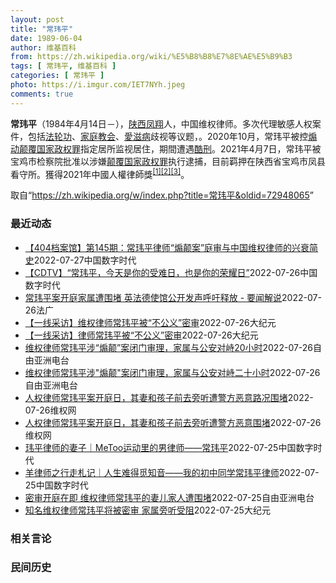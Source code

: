 ```yaml
---
layout: post
title: "常玮平"
date: 1989-06-04
author: 维基百科
from: https://zh.wikipedia.org/wiki/%E5%B8%B8%E7%8E%AE%E5%B9%B3
tags: [ 常玮平, 维基百科 ]
categories: [ 常玮平 ]
photo: https://i.imgur.com/IET7NYh.jpeg
comments: true
---
```

<div class="mw-parser-output">
<p><b>常玮平</b>（1984年4月14日<span class="useeditintro" title="Template:BLP editintro">－</span>），<a href="/wiki/%E9%99%95%E8%A5%BF" class="mw-redirect" title="陕西">陕西</a><a href="/wiki/%E5%87%A4%E7%BF%94" class="mw-redirect" title="凤翔">凤翔</a>人，中国维权律师。多次代理敏感人权案件，包括<a href="/wiki/%E6%B3%95%E8%BD%AE%E5%8A%9F" title="法轮功">法轮功</a>、<a href="/wiki/%E5%AE%B6%E5%BA%AD%E6%95%99%E4%BC%9A" class="mw-redirect" title="家庭教会">家庭教会</a>、<a href="/wiki/%E6%84%9B%E6%BB%8B%E7%97%85" class="mw-redirect" title="愛滋病">愛滋病</a>歧视等议题，。2020年10月，常玮平被控<a href="/wiki/%E7%85%BD%E5%8A%A8%E9%A2%A0%E8%A6%86%E5%9B%BD%E5%AE%B6%E6%94%BF%E6%9D%83%E7%BD%AA" title="煽动颠覆国家政权罪">煽动颠覆国家政权罪</a>指定居所监视居住，期間遭遇<a href="/wiki/%E9%85%B7%E5%88%91" title="酷刑">酷刑</a>。2021年4月7日，常玮平被宝鸡市检察院批准以涉嫌<a href="/wiki/%E9%A2%A0%E8%A6%86%E5%9B%BD%E5%AE%B6%E6%94%BF%E6%9D%83%E7%BD%AA" title="颠覆国家政权罪">颠覆国家政权罪</a>执行逮捕，目前羁押在陕西省宝鸡市凤县看守所。獲得2021年中國人權律師獎<sup id="cite_ref-1" class="reference"><a href="#cite_note-1">[1]</a></sup><sup id="cite_ref-2" class="reference"><a href="#cite_note-2">[2]</a></sup><sup id="cite_ref-3" class="reference"><a href="#cite_note-3">[3]</a></sup>。
</p>
</div><noscript><img src="//zh.wikipedia.org/wiki/Special:CentralAutoLogin/start?type=1x1" alt="" title="" width="1" height="1" style="border: none; position: absolute;"></noscript>
<div class="printfooter">取自“<a dir="ltr" href="https://zh.wikipedia.org/w/index.php?title=常玮平&amp;oldid=72948065">https://zh.wikipedia.org/w/index.php?title=常玮平&amp;oldid=72948065</a>”</div><div id="recent-news"><h3>最近动态</h3><ul><li><a href="https://nodebe4.github.io/waimei/2022-07-27/404%E6%A1%A3%E6%A1%88%E9%A6%86-%E7%AC%AC145%E6%9C%9F-%E5%B8%B8%E7%8E%AE%E5%B9%B3%E5%BE%8B%E5%B8%88-%E7%85%BD%E9%A2%A0%E6%A1%88-%E5%BA%AD%E5%AE%A1%E4%B8%8E%E4%B8%AD%E5%9B%BD%E7%BB%B4%E6%9D%83%E5%BE%8B%E5%B8%88%E7%9A%84%E5%85%B4%E8%A1%B0%E7%AE%80%E5%8F%B2" title="【404档案馆】第145期：常玮平律师“煽颠案”庭审与中国维权律师的兴衰简史—— CDT 档案卡 标题：【【404档案馆】第145期：常玮平律师“煽颠案”庭审与中国维权律师的兴衰简史作者：西西弗...">【404档案馆】第145期：常玮平律师“煽颠案”庭审与中国维权律师的兴衰简史</a><time>2022-07-27</time><a class="tag">中国数字时代</a></li>
<li><a href="https://nodebe4.github.io/waimei/2022-07-26/CDTV-%E5%B8%B8%E7%8E%AE%E5%B9%B3-%E4%BB%8A%E5%A4%A9%E6%98%AF%E4%BD%A0%E7%9A%84%E5%8F%97%E9%9A%BE%E6%97%A5-%E4%B9%9F%E6%98%AF%E4%BD%A0%E7%9A%84%E8%8D%A3%E8%80%80%E6%97%A5" title="【CDTV】“常玮平，今天是你的受难日，也是你的荣耀日”—— CDT 档案卡 标题：【CDTV】“常玮平，今天是你的受难日，也是你的荣耀日”来源：推特账户：Chen Zijuan(常玮平律师的妻...">【CDTV】“常玮平，今天是你的受难日，也是你的荣耀日”</a><time>2022-07-26</time><a class="tag">中国数字时代</a></li>
<li><a href="https://nodebe4.github.io/waimei/2022-07-26/%E5%B8%B8%E7%8E%AE%E5%B9%B3%E6%A1%88%E5%BC%80%E5%BA%AD%E5%AE%B6%E5%B1%9E%E9%81%AD%E5%9B%B4%E5%A0%B5-%E8%8B%B1%E6%B3%95%E5%BE%B7%E4%BD%BF%E9%A6%86%E5%85%AC%E5%BC%80%E5%8F%91%E5%A3%B0%E5%91%BC%E5%90%81%E9%87%8A%E6%94%BE-%E8%A6%81%E9%97%BB%E8%A7%A3%E8%AF%B4" title="常玮平案开庭家属遭围堵 英法德使馆公开发声呼吁释放 - 要闻解说—— 26/07/2022 - 17:20 中国著名人权律师常玮平被指控颠覆国家政权罪案7月26日在陕西省凤县法院秘密审理，常玮平...">常玮平案开庭家属遭围堵 英法德使馆公开发声呼吁释放 - 要闻解说</a><time>2022-07-26</time><a class="tag">法广</a></li>
<li><a href="https://nodebe4.github.io/waimei/2022-07-26/%E4%B8%80%E7%BA%BF%E9%87%87%E8%AE%BF-%E7%BB%B4%E6%9D%83%E5%BE%8B%E5%B8%88%E5%B8%B8%E7%8E%AE%E5%B9%B3%E8%A2%AB-%E4%B8%8D%E5%85%AC%E4%B9%89-%E5%AF%86%E5%AE%A1" title="【一线采访】维权律师常玮平被“不公义”密审—— 【大纪元2022年07月26日讯】（大纪元记者赵凤华、洪宁采访报导）7月26日，中国知名维权律师常玮平因参加“12·26厦门聚会”被指涉嫌“颠覆国...">【一线采访】维权律师常玮平被“不公义”密审</a><time>2022-07-26</time><a class="tag">大纪元</a></li>
<li><a href="https://nodebe4.github.io/waimei/2022-07-26/%E4%B8%80%E7%BA%BF%E9%87%87%E8%AE%BF-%E5%BE%8B%E5%B8%88%E5%B8%B8%E7%8E%AE%E5%B9%B3%E8%A2%AB-%E4%B8%8D%E5%85%AC%E4%B9%89-%E5%AF%86%E5%AE%A1" title="【一线采访】律师常玮平被“不公义”密审—— 【大纪元2022年07月26日讯】（大纪元记者赵凤华、洪宁采访报导）7月26日，中国知名维权律师常玮平因参加“12·26厦门聚会”被指涉嫌“颠覆国家政...">【一线采访】律师常玮平被“不公义”密审</a><time>2022-07-26</time><a class="tag">大纪元</a></li>
<li><a href="https://nodebe4.github.io/waimei/2022-07-26/%E7%BB%B4%E6%9D%83%E5%BE%8B%E5%B8%88%E5%B8%B8%E7%8E%AE%E5%B9%B3%E6%B6%89-%E7%85%BD%E9%A2%A0-%E6%A1%88%E9%97%AD%E9%97%A8%E5%AE%A1%E7%90%86-%E5%AE%B6%E5%B1%9E%E4%B8%8E%E5%85%AC%E5%AE%89%E5%AF%B9%E5%B3%9920%E5%B0%8F%E6%97%B6" title="维权律师常玮平涉“煽颠”案闭门审理，家属与公安对峙20小时—— 中国维权律师常玮平被控“煽动颠覆国家政权罪”案7月26日在陕西完成审讯，择日宣判。家属在前往法院途中，遭公安和特警以防疫为由拦下，...">维权律师常玮平涉“煽颠”案闭门审理，家属与公安对峙20小时</a><time>2022-07-26</time><a class="tag">自由亚洲电台</a></li>
<li><a href="https://nodebe4.github.io/waimei/2022-07-26/%E7%BB%B4%E6%9D%83%E5%BE%8B%E5%B8%88%E5%B8%B8%E7%8E%AE%E5%B9%B3%E6%B6%89-%E7%85%BD%E9%A2%A0-%E6%A1%88%E9%97%AD%E9%97%A8%E5%AE%A1%E7%90%86-%E5%AE%B6%E5%B1%9E%E4%B8%8E%E5%85%AC%E5%AE%89%E5%AF%B9%E5%B3%99%E4%BA%8C%E5%8D%81%E5%B0%8F%E6%97%B6" title="维权律师常玮平涉”煽颠”案闭门审理，家属与公安对峙二十小时—— 中国维权律师常玮平被控“煽动颠覆国家政权罪”案7月26日在陕西完成审讯，择日宣判。家属在前往法院途中，遭公安和特警以防疫为由拦下，...">维权律师常玮平涉"煽颠"案闭门审理，家属与公安对峙二十小时</a><time>2022-07-26</time><a class="tag">自由亚洲电台</a></li>
<li><a href="https://nodebe4.github.io/waimei/2022-07-26/%E4%BA%BA%E6%9D%83%E5%BE%8B%E5%B8%88%E5%B8%B8%E7%8E%AE%E5%B9%B3%E6%A1%88%E5%BC%80%E5%BA%AD%E6%97%A5-%E5%85%B6%E5%A6%BB%E5%92%8C%E5%AD%A9%E5%AD%90%E5%89%8D%E5%8E%BB%E6%97%81%E5%90%AC%E9%81%AD%E8%AD%A6%E6%96%B9%E6%81%B6%E6%84%8F%E8%B7%AF%E5%86%B5%E5%9B%B4%E5%A0%B5" title="人权律师常玮平案开庭日，其妻和孩子前去旁听遭警方恶意路况围堵—— （维权网信息中心报道）2022年7月26日，本网获悉：著名人权律师常玮平案于今日在陕西省凤县法院不公开审理，但其妻和孩子以及其母...">人权律师常玮平案开庭日，其妻和孩子前去旁听遭警方恶意路况围堵</a><time>2022-07-26</time><a class="tag">维权网</a></li>
<li><a href="https://nodebe4.github.io/waimei/2022-07-26/%E4%BA%BA%E6%9D%83%E5%BE%8B%E5%B8%88%E5%B8%B8%E7%8E%AE%E5%B9%B3%E6%A1%88%E5%BC%80%E5%BA%AD%E6%97%A5-%E5%85%B6%E5%A6%BB%E5%92%8C%E5%AD%A9%E5%AD%90%E5%89%8D%E5%8E%BB%E6%97%81%E5%90%AC%E9%81%AD%E8%AD%A6%E6%96%B9%E6%81%B6%E6%84%8F%E5%9B%B4%E5%A0%B5" title="人权律师常玮平案开庭日，其妻和孩子前去旁听遭警方恶意围堵—— （维权网信息中心报道）2022年7月26日，本网获悉：著名人权律师常玮平案于今日在陕西省凤县法院不公开审理，但其妻和孩子以及其母亲从...">人权律师常玮平案开庭日，其妻和孩子前去旁听遭警方恶意围堵</a><time>2022-07-26</time><a class="tag">维权网</a></li>
<li><a href="https://nodebe4.github.io/waimei/2022-07-25/%E7%8E%AE%E5%B9%B3%E5%BE%8B%E5%B8%88%E7%9A%84%E5%A6%BB%E5%AD%90-MeToo%E8%BF%90%E5%8A%A8%E9%87%8C%E7%9A%84%E7%94%B7%E5%BE%8B%E5%B8%88-%E5%B8%B8%E7%8E%AE%E5%B9%B3" title="玮平律师的妻子｜MeToo运动里的男律师——常玮平—— CDT 档案卡 标题：MeToo运动里的男律师——常玮平作者：玮平律师的妻子发表日期：2021.3.8来源：微博“玮平律师的妻子”主题归类...">玮平律师的妻子｜MeToo运动里的男律师——常玮平</a><time>2022-07-25</time><a class="tag">中国数字时代</a></li>
<li><a href="https://nodebe4.github.io/waimei/2022-07-25/%E7%BE%8A%E5%BE%8B%E5%B8%88%E4%B9%8B%E8%A1%8C%E8%B5%B0%E6%9C%AD%E8%AE%B0-%E4%BA%BA%E7%94%9F%E9%9A%BE%E5%BE%97%E8%A7%85%E7%9F%A5%E9%9F%B3-%E6%88%91%E7%9A%84%E5%88%9D%E4%B8%AD%E5%90%8C%E5%AD%A6%E5%B8%B8%E7%8E%AE%E5%B9%B3%E5%BE%8B%E5%B8%88" title="羊律师之行走札记｜人生难得觅知音——我的初中同学常玮平律师—— CDT 档案卡 标题：人生难得觅知音——我的初中同学常玮平律师作者：羊律师之行走札记发表日期：2020.11.11来源：网易新闻“...">羊律师之行走札记｜人生难得觅知音——我的初中同学常玮平律师</a><time>2022-07-25</time><a class="tag">中国数字时代</a></li>
<li><a href="https://nodebe4.github.io/waimei/2022-07-25/%E5%AF%86%E5%AE%A1%E5%BC%80%E5%BA%AD%E5%9C%A8%E5%8D%B3-%E7%BB%B4%E6%9D%83%E5%BE%8B%E5%B8%88%E5%B8%B8%E7%8E%AE%E5%B9%B3%E7%9A%84%E5%A6%BB%E5%84%BF%E5%AE%B6%E4%BA%BA%E9%81%AD%E5%9B%B4%E5%A0%B5" title="密审开庭在即 维权律师常玮平的妻儿家人遭围堵—— 中国维权律师常玮平被控“煽动颠覆国家政权罪”一案将在周二（7月26日）秘密开庭，他的妻子陈紫娟周一晚间前往陕西省宝鸡市凤县的途中，遭公安和特警以...">密审开庭在即 维权律师常玮平的妻儿家人遭围堵</a><time>2022-07-25</time><a class="tag">自由亚洲电台</a></li>
<li><a href="https://nodebe4.github.io/waimei/2022-07-25/%E7%9F%A5%E5%90%8D%E7%BB%B4%E6%9D%83%E5%BE%8B%E5%B8%88%E5%B8%B8%E7%8E%AE%E5%B9%B3%E5%B0%86%E8%A2%AB%E5%AF%86%E5%AE%A1-%E5%AE%B6%E5%B1%9E%E6%97%81%E5%90%AC%E5%8F%97%E9%98%BB" title="知名维权律师常玮平将被密审 家属旁听受阻—— 【大纪元2022年07月25日讯】（大纪元记者赵凤华、洪宁采访报导）7月25日，在中国知名维权律师常玮平被秘密庭审前夕，他的妻子陈紫娟准备去法院旁听...">知名维权律师常玮平将被密审 家属旁听受阻</a><time>2022-07-25</time><a class="tag">大纪元</a></li>
</ul></div><div id="open-opinion"><h3>相关言论</h3><ul></ul></div><div id="mjls-record"><h3>民间历史</h3><ul></ul></div>